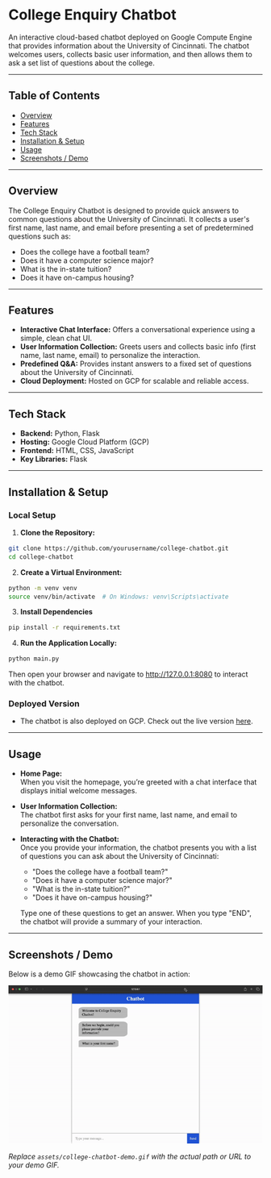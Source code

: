 # College Enquiry Chatbot

An interactive cloud-based chatbot deployed on Google Compute Engine that provides information about the University of Cincinnati. The chatbot welcomes users, collects basic user information, and then allows them to ask a set list of questions about the college.

---

## Table of Contents

- [Overview](#overview)
- [Features](#features)
- [Tech Stack](#tech-stack)
- [Installation & Setup](#installation--setup)
- [Usage](#usage)
- [Screenshots / Demo](#screenshots--demo)

---

## Overview

The College Enquiry Chatbot is designed to provide quick answers to common questions about the University of Cincinnati. It collects a user's first name, last name, and email before presenting a set of predetermined questions such as:

- Does the college have a football team?
- Does it have a computer science major?
- What is the in-state tuition?
- Does it have on-campus housing?

---

## Features

- **Interactive Chat Interface:** Offers a conversational experience using a simple, clean chat UI.
- **User Information Collection:** Greets users and collects basic info (first name, last name, email) to personalize the interaction.
- **Predefined Q&A:** Provides instant answers to a fixed set of questions about the University of Cincinnati.
- **Cloud Deployment:** Hosted on GCP for scalable and reliable access.

---

## Tech Stack

- **Backend:** Python, Flask
- **Hosting:** Google Cloud Platform (GCP)
- **Frontend:** HTML, CSS, JavaScript
- **Key Libraries:** Flask

---


## Installation & Setup

### Local Setup

1. **Clone the Repository:**
  ```bash
  git clone https://github.com/yourusername/college-chatbot.git
  cd college-chatbot
  ```

2. **Create a Virtual Environment:**
  ```bash
  python -m venv venv
  source venv/bin/activate  # On Windows: venv\Scripts\activate
  ```

3. **Install Dependencies**
  ```bash
  pip install -r requirements.txt
  ```

4. **Run the Application Locally:**
  ```bash
  python main.py
  ```
   Then open your browser and navigate to http://127.0.0.1:8080 to interact with the chatbot.

### Deployed Version

- The chatbot is also deployed on GCP. Check out the live version [here](https://college-inquiry-chatbot-415701.ue.r.appspot.com/).

---

## Usage

- **Home Page:**  
  When you visit the homepage, you’re greeted with a chat interface that displays initial welcome messages.

- **User Information Collection:**  
  The chatbot first asks for your first name, last name, and email to personalize the conversation.

- **Interacting with the Chatbot:**  
  Once you provide your information, the chatbot presents you with a list of questions you can ask about the University of Cincinnati:
  - "Does the college have a football team?"
  - "Does it have a computer science major?"
  - "What is the in-state tuition?"
  - "Does it have on-campus housing?"
  
  Type one of these questions to get an answer. When you type "END", the chatbot will provide a summary of your interaction.

---

## Screenshots / Demo

Below is a demo GIF showcasing the chatbot in action:

![College Chatbot Demo](assets/college-chatbot-demo.gif)

*Replace `assets/college-chatbot-demo.gif` with the actual path or URL to your demo GIF.*
